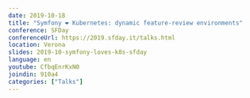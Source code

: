 ```yaml
---
date: 2019-10-18
title: "Symfony ❤︎ Kubernetes: dynamic feature-review environments"
conference: SFDay
conferenceUrl: https://2019.sfday.it/talks.html
location: Verona
slides: 2019-10-symfony-loves-k8s-sfday
language: en
youtube: CfbqEnrKxN0
joindin: 910a4
categories: ["Talks"]
---
```

